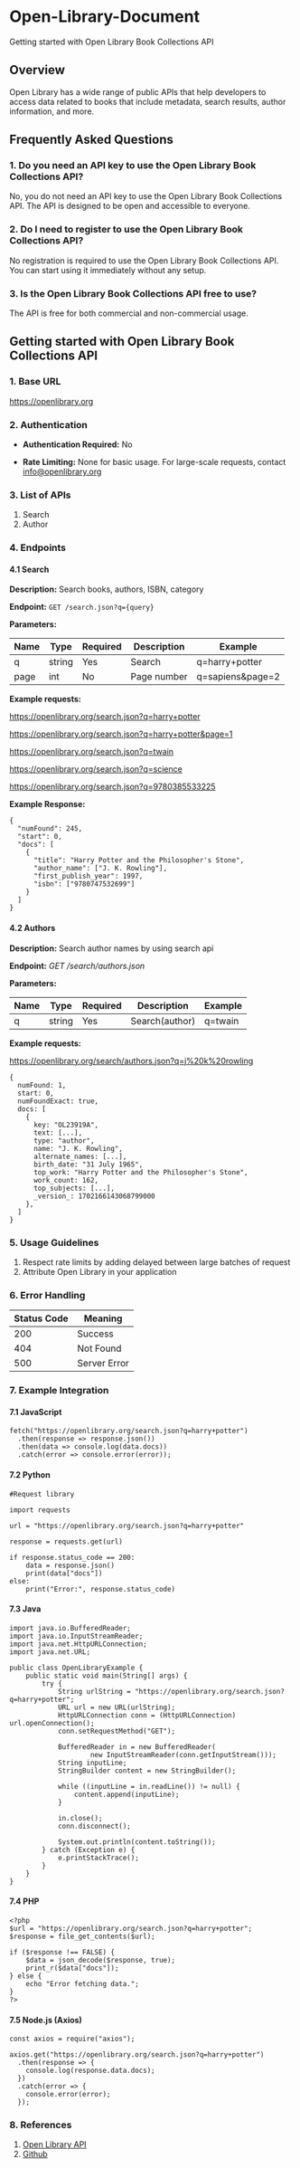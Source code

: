 # Open-Library-Document

Getting started with Open Library Book Collections API

## Overview

Open Library has a wide range of public APIs that help developers to access data related to books that include metadata, search results, author information, and more. 

## Frequently Asked Questions

### 1. Do you need an API key to use the Open Library Book Collections API?

No, you do not need an API key to use the Open Library Book Collections API. The API is designed to be open and accessible to everyone.

### 2. Do I need to register to use the Open Library Book Collections API?

No registration is required to use the Open Library Book Collections API. You can start using it immediately without any setup.

### 3. Is the Open Library Book Collections API free to use?

The API is free for both commercial and non-commercial usage.

## Getting started with Open Library Book Collections API

### 1. Base URL

<https://openlibrary.org>

### 2. Authentication 

- **Authentication Required:** No

- **Rate Limiting:** None for basic usage. For large-scale requests, contact <info@openlibrary.org>


### 3. List of APIs

1. Search
2. Author

### 4. Endpoints

#### 4.1 Search

**Description:** Search books, authors, ISBN, category

**Endpoint:** `GET /search.json?q={query}`

**Parameters:**

| Name | Type | Required | Description | Example |
|------|------|----------|-------------|---------|
| q    | string | Yes    | Search      | q=harry+potter|
| page | int  |  No      | Page number | q=sapiens&page=2 |

**Example requests:**

<https://openlibrary.org/search.json?q=harry+potter>

<https://openlibrary.org/search.json?q=harry+potter&page=1>

<https://openlibrary.org/search.json?q=twain>

<https://openlibrary.org/search.json?q=science>

<https://openlibrary.org/search.json?q=9780385533225>

**Example Response:**
```
{
  "numFound": 245,
  "start": 0,
  "docs": [
    {
      "title": "Harry Potter and the Philosopher's Stone",
      "author_name": ["J. K. Rowling"],
      "first_publish_year": 1997,
      "isbn": ["9780747532699"]
    }
  ]
}
```
#### 4.2 Authors

**Description:** Search author names by using search api

**Endpoint:**  *GET /search/authors.json*

**Parameters:**

| Name | Type | Required | Description | Example |
|------|------|----------|-------------|--------|
|q     | string | Yes    | Search(author) | q=twain |


**Example requests:**

<https://openlibrary.org/search/authors.json?q=j%20k%20rowling> 

```
{
  numFound: 1,
  start: 0,
  numFoundExact: true,
  docs: [
    {
      key: "OL23919A",
      text: [...],
      type: "author",
      name: "J. K. Rowling",
      alternate_names: [...],
      birth_date: "31 July 1965",
      top_work: "Harry Potter and the Philosopher's Stone",
      work_count: 162,
      top_subjects: [...],
      _version_: 1702166143068799000
    },
  ]
}
```

### 5. Usage Guidelines 

1. Respect rate limits by adding delayed between large batches of request
2. Attribute Open Library in your application 

### 6. Error Handling

| Status Code | Meaning |
|-------------| --------|
| 200         | Success |
| 404         | Not Found |
| 500         | Server Error |

### 7. Example Integration 

#### 7.1 JavaScript

```
fetch("https://openlibrary.org/search.json?q=harry+potter")
  .then(response => response.json())
  .then(data => console.log(data.docs))
  .catch(error => console.error(error));

```
#### 7.2 Python

```
#Request library

import requests

url = "https://openlibrary.org/search.json?q=harry+potter"

response = requests.get(url)

if response.status_code == 200:
    data = response.json()
    print(data["docs"])
else:
    print("Error:", response.status_code)

```
#### 7.3 Java

```
import java.io.BufferedReader;
import java.io.InputStreamReader;
import java.net.HttpURLConnection;
import java.net.URL;

public class OpenLibraryExample {
    public static void main(String[] args) {
        try {
            String urlString = "https://openlibrary.org/search.json?q=harry+potter";
            URL url = new URL(urlString);
            HttpURLConnection conn = (HttpURLConnection) url.openConnection();
            conn.setRequestMethod("GET");

            BufferedReader in = new BufferedReader(
                    new InputStreamReader(conn.getInputStream()));
            String inputLine;
            StringBuilder content = new StringBuilder();

            while ((inputLine = in.readLine()) != null) {
                content.append(inputLine);
            }

            in.close();
            conn.disconnect();

            System.out.println(content.toString());
        } catch (Exception e) {
            e.printStackTrace();
        }
    }
}

```
#### 7.4 PHP

```
<?php
$url = "https://openlibrary.org/search.json?q=harry+potter";
$response = file_get_contents($url);

if ($response !== FALSE) {
    $data = json_decode($response, true);
    print_r($data["docs"]);
} else {
    echo "Error fetching data.";
}
?>

```

#### 7.5 Node.js (Axios)

```
const axios = require("axios");

axios.get("https://openlibrary.org/search.json?q=harry+potter")
  .then(response => {
    console.log(response.data.docs);
  })
  .catch(error => {
    console.error(error);
  });

```

### 8. References 

1. [Open Library API](https://openlibrary.org/developers/api)
2. [Github](https://github.com/internetarchive/openlibrary-client)



